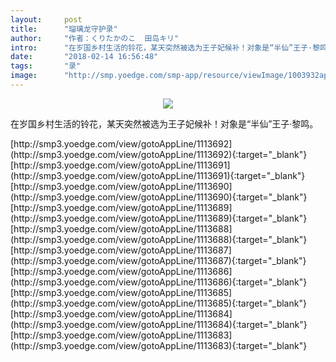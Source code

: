 ```yaml
---
layout:     post
title:      "瑠璃龙守护录"
author:     "作者：くりたかのこ  田岛キリ"
intro:      "在岁国乡村生活的铃花，某天突然被选为王子妃候补！对象是“半仙”王子·黎鸣。"
date:       "2018-02-14 16:56:48"
tags:       "录"
image:      "http://smp.yoedge.com/smp-app/resource/viewImage/1003932appline.png"
---
```

<div style="text-align: center">
<p><img src="http://smp.yoedge.com/smp-app/resource/viewImage/1003932appline.png"/></p>
</div>
<p class="post-meta">
<span>在岁国乡村生活的铃花，某天突然被选为王子妃候补！对象是“半仙”王子·黎鸣。</span>
</p>
[http://smp3.yoedge.com/view/gotoAppLine/1113692](http://smp3.yoedge.com/view/gotoAppLine/1113692){:target="_blank"}
[http://smp3.yoedge.com/view/gotoAppLine/1113691](http://smp3.yoedge.com/view/gotoAppLine/1113691){:target="_blank"}
[http://smp3.yoedge.com/view/gotoAppLine/1113690](http://smp3.yoedge.com/view/gotoAppLine/1113690){:target="_blank"}
[http://smp3.yoedge.com/view/gotoAppLine/1113689](http://smp3.yoedge.com/view/gotoAppLine/1113689){:target="_blank"}
[http://smp3.yoedge.com/view/gotoAppLine/1113688](http://smp3.yoedge.com/view/gotoAppLine/1113688){:target="_blank"}
[http://smp3.yoedge.com/view/gotoAppLine/1113687](http://smp3.yoedge.com/view/gotoAppLine/1113687){:target="_blank"}
[http://smp3.yoedge.com/view/gotoAppLine/1113686](http://smp3.yoedge.com/view/gotoAppLine/1113686){:target="_blank"}
[http://smp3.yoedge.com/view/gotoAppLine/1113685](http://smp3.yoedge.com/view/gotoAppLine/1113685){:target="_blank"}
[http://smp3.yoedge.com/view/gotoAppLine/1113684](http://smp3.yoedge.com/view/gotoAppLine/1113684){:target="_blank"}
[http://smp3.yoedge.com/view/gotoAppLine/1113683](http://smp3.yoedge.com/view/gotoAppLine/1113683){:target="_blank"}



